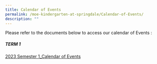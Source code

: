 ```yaml
---
title: Calendar of Events
permalink: /moe-kindergarten-at-springdale/Calendar-of-Events/
description: ""
---
```

Please refer to the documents below to access our calendar of Events :

##### TERM 1
[2023 Semester 1_Calendar of Events](/files/2023%20Calendar%20of%20Events%20Semester%201.pdf)